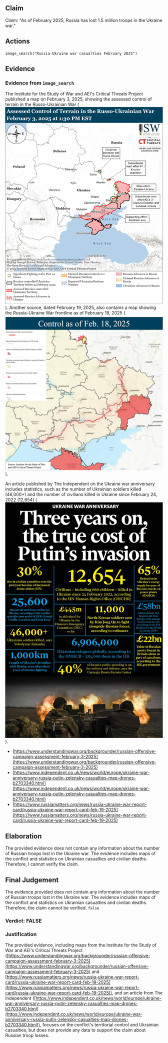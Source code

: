 ## Claim
Claim: "As of February 2025, Russia has lost 1.5 million troops in the Ukraine war."

## Actions
```
image_search("Russia Ukraine war casualties February 2025")
```

## Evidence
### Evidence from `image_search`
The Institute for the Study of War and AEI's Critical Threats Project published a map on February 3, 2025, showing the assessed control of terrain in the Russo-Ukrainian War (![image 6892](media/2025-08-29_23-09-1756508976-451493.jpg)). Another source, dated February 19, 2025, also contains a map showing the Russia-Ukraine War frontline as of February 18, 2025 (![image 6894](media/2025-08-29_23-09-1756508977-028546.jpg)).

An article published by The Independent on the Ukraine war anniversary includes statistics, such as the number of Ukrainian soldiers killed (46,000+) and the number of civilians killed in Ukraine since February 24, 2022 (12,654) (![image 6893](media/2025-08-29_23-09-1756508976-667960.jpg)).

*   [https://www.understandingwar.org/backgrounder/russian-offensive-campaign-assessment-february-3-2025](https://www.understandingwar.org/backgrounder/russian-offensive-campaign-assessment-february-3-2025)
*   [https://www.independent.co.uk/news/world/europe/ukraine-war-anniversary-russia-putin-zelensky-casualties-map-drones-b2703340.html](https://www.independent.co.uk/news/world/europe/ukraine-war-anniversary-russia-putin-zelensky-casualties-map-drones-b2703340.html)
*   [https://www.russiamatters.org/news/russia-ukraine-war-report-card/russia-ukraine-war-report-card-feb-19-2025](https://www.russiamatters.org/news/russia-ukraine-war-report-card/russia-ukraine-war-report-card-feb-19-2025)


## Elaboration
The provided evidence does not contain any information about the number of Russian troops lost in the Ukraine war. The evidence includes maps of the conflict and statistics on Ukrainian casualties and civilian deaths. Therefore, I cannot verify the claim.


## Final Judgement
The evidence provided does not contain any information about the number of Russian troops lost in the Ukraine war. The evidence includes maps of the conflict and statistics on Ukrainian casualties and civilian deaths. Therefore, the claim cannot be verified. `false`


### Verdict: FALSE

### Justification
The provided evidence, including maps from the Institute for the Study of War and AEI's Critical Threats Project ([https://www.understandingwar.org/backgrounder/russian-offensive-campaign-assessment-february-3-2025](https://www.understandingwar.org/backgrounder/russian-offensive-campaign-assessment-february-3-2025) and [https://www.russiamatters.org/news/russia-ukraine-war-report-card/russia-ukraine-war-report-card-feb-19-2025](https://www.russiamatters.org/news/russia-ukraine-war-report-card/russia-ukraine-war-report-card-feb-19-2025)), and an article from The Independent ([https://www.independent.co.uk/news/world/europe/ukraine-war-anniversary-russia-putin-zelensky-casualties-map-drones-b2703340.html](https://www.independent.co.uk/news/world/europe/ukraine-war-anniversary-russia-putin-zelensky-casualties-map-drones-b2703340.html)), focuses on the conflict's territorial control and Ukrainian casualties, but does not provide any data to support the claim about Russian troop losses.
